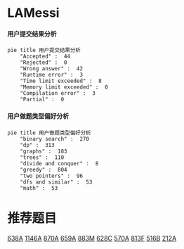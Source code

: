 # LAMessi

<!-- tabs:start -->



#### **用户提交结果分析**

```mermaid
pie title 用户提交结果分析
    "Accepted" :  44
    "Rejected" :  0
    "Wrong answer" :  42
    "Runtime error" :  3
    "Time limit exceeded" :  8
    "Memory limit exceeded" :  0
    "Compilation error" :  3
    "Partial" :  0
```

#### **用户做题类型偏好分析**

```mermaid
pie title 用户做题类型偏好分析
    "binary search" :  270
    "dp" :  313
    "graphs" :  183
    "trees" :  110
    "divide and conquer" :  8
    "greedy" :  804
    "two pointers" :  96
    "dfs and similar" :  53
    "math" :  53
```



<!-- tabs:end -->
# 推荐题目
[638A](https://codeforces.com/contest/638/problem/A)
[1146A](https://codeforces.com/contest/1146/problem/A)
[870A](https://codeforces.com/contest/870/problem/A)
[659A](https://codeforces.com/contest/659/problem/A)
[883M](https://codeforces.com/contest/883/problem/M)
[628C](https://codeforces.com/contest/628/problem/C)
[570A](https://codeforces.com/contest/570/problem/A)
[813F](https://codeforces.com/contest/813/problem/F)
[516B](https://codeforces.com/contest/516/problem/B)
[212A](https://codeforces.com/contest/212/problem/A)
